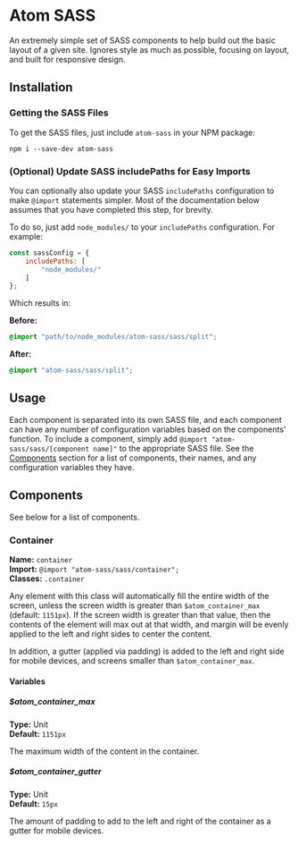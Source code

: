 # Atom SASS

An extremely simple set of SASS components to help build out the basic layout
of a given site. Ignores style as much as possible, focusing on layout, and 
built for responsive design.

## Installation

### Getting the SASS Files

To get the SASS files, just include `atom-sass` in your NPM package:

```
npm i --save-dev atom-sass
```

### (Optional) Update SASS includePaths for Easy Imports

You can optionally also update your SASS `includePaths` configuration to
make `@import` statements simpler. Most of the documentation below assumes that
you have completed this step, for brevity.

To do so, just add `node_modules/` to your `includePaths` configuration. For
example:

```Javascript
const sassConfig = {
    includePaths: [
        "node_modules/"
    ]
};
```

Which results in:

**Before:**

```SCSS
@import "path/to/node_modules/atom-sass/sass/split"; 
```

**After:**

```SCSS
@import "atom-sass/sass/split";
```

## Usage

Each component is separated into its own SASS file, and each component can have
any number of configuration variables based on the components' function. To 
include a component, simply add `@import "atom-sass/sass/[component name]"` to 
the appropriate SASS file. See the [Components](#components) section for a list 
of components, their names, and any configuration variables they have.

## Components

See below for a list of components. 

### Container

**Name:** `container`<br />
**Import:** `@import "atom-sass/sass/container";`<br />
**Classes:** `.container`

Any element with this class will automatically fill the entire width of the
screen, unless the screen width is greater than `$atom_container_max`
(default: `1151px`). If the screen width is greater than that value, then the 
contents of the element will max out at that width, and margin will be evenly 
applied to the left and right sides to center the content.

In addition, a gutter (applied via padding) is added to the left and right side
for mobile devices, and screens smaller than `$atom_container_max`. 

#### Variables

##### $atom_container_max

**Type:** Unit<br />
**Default:** `1151px`

The maximum width of the content in the container.

##### $atom_container_gutter

**Type:** Unit<br />
**Default:** `15px`

The amount of padding to add to the left and right of the container as a gutter
for mobile devices.